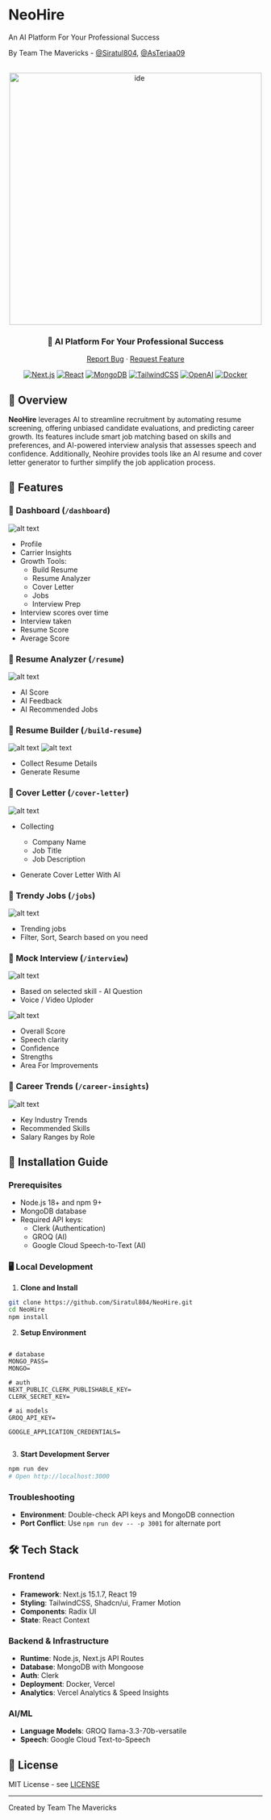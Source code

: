 # NeoHire

An AI Platform For Your Professional Success

By Team The Mavericks - [@Siratul804](https://github.com/Siratul804), [@AsTeriaa09](https://github.com/AsTeriaa09)
<div align="center">

<br />

  <img src="/public/neo.png" alt="ide" width="500"/>

### 🎯 AI Platform For Your Professional Success

[Report Bug](https://github.com/Siratul804/NeoHire/issues) · [Request Feature](https://github.com/Siratul804/NeoHire/issues)

[![Next.js](https://img.shields.io/badge/Next.js-15-black?style=for-the-badge&logo=next.js)](https://nextjs.org/)
[![React](https://img.shields.io/badge/React-18-blue?style=for-the-badge&logo=react)](https://reactjs.org/)
[![MongoDB](https://img.shields.io/badge/MongoDB-Latest-green?style=for-the-badge&logo=mongodb)](https://www.mongodb.com/)
[![TailwindCSS](https://img.shields.io/badge/TailwindCSS-3-38B2AC?style=for-the-badge&logo=tailwind-css)](https://tailwindcss.com)
[![OpenAI](https://img.shields.io/badge/OpenAI-API-412991?style=for-the-badge&logo=openai)](https://openai.com)
[![Docker](https://img.shields.io/badge/Docker-Ready-2496ED?style=for-the-badge&logo=docker)](https://www.docker.com/)

</div>

## 🌟 Overview

**NeoHire** leverages AI to streamline recruitment by automating resume screening, offering unbiased candidate evaluations, and predicting career growth. Its features include smart job matching based on skills and preferences, and AI-powered interview analysis that assesses speech and confidence. Additionally, Neohire provides tools like an AI resume and cover letter generator to further simplify the job application process.
## 🚀 Features

### 📍 Dashboard (`/dashboard`)

![alt text](/public/Dashboard.png)


- Profile
- Carrier Insights
- Growth Tools:
  - Build Resume
  - Resume Analyzer
  - Cover Letter
  - Jobs
  - Interview Prep
- Interview scores over time
- Interview taken
- Resume Score
- Average Score

### 📍 Resume Analyzer (`/resume`)

![alt text](/public/ResumeAnaResult.png)


- AI Score
- AI Feedback
- AI Recommended Jobs


### 📍 Resume Builder (`/build-resume`)

![alt text](/public/BuildResume.png)
![alt text](/public/BuildedResume.png)


- Collect Resume Details
- Generate Resume

### 📍 Cover Letter (`/cover-letter`)

![alt text](/public/coverLetterDone.png)


- Collecting
   - Company Name
   - Job Title
   - Job Description
     
- Generate Cover Letter With AI


### 📍 Trendy Jobs (`/jobs`)

![alt text](/public/Jobs.png)


- Trending jobs
- Filter, Sort, Search based on you need


### 📍 Mock Interview (`/interview`)

![alt text](/public/in4.png)


- Based on selected skill - AI Question
- Voice / Video Uploder


![alt text](/public/in5.png)


- Overall Score
- Speech clarity
- Confidence
- Strengths
- Area For Improvements


### 📍 Career Trends (`/career-insights`)

![alt text](/public/CarrierIns.png)


- Key Industry Trends
- Recommended Skills
- Salary Ranges by Role




## 🚀 Installation Guide

### Prerequisites

- Node.js 18+ and npm 9+
- MongoDB database
- Required API keys:
  - Clerk (Authentication)
  - GROQ (AI)
  - Google Cloud Speech-to-Text (AI)

### 🖥️ Local Development

1. **Clone and Install**

```bash
git clone https://github.com/Siratul804/NeoHire.git
cd NeoHire
npm install
```

2. **Setup Environment**

```env

# database
MONGO_PASS=
MONGO=

# auth
NEXT_PUBLIC_CLERK_PUBLISHABLE_KEY=
CLERK_SECRET_KEY=

# ai models
GROQ_API_KEY=

GOOGLE_APPLICATION_CREDENTIALS=


```

3. **Start Development Server**

```bash
npm run dev
# Open http://localhost:3000
```

### Troubleshooting

- **Environment**: Double-check API keys and MongoDB connection
- **Port Conflict**: Use `npm run dev -- -p 3001` for alternate port

## 🛠️ Tech Stack

### Frontend

- **Framework**: Next.js 15.1.7, React 19
- **Styling**: TailwindCSS, Shadcn/ui, Framer Motion
- **Components**: Radix UI
- **State**: React Context

### Backend & Infrastructure

- **Runtime**: Node.js, Next.js API Routes
- **Database**: MongoDB with Mongoose
- **Auth**: Clerk
- **Deployment**: Docker, Vercel
- **Analytics**: Vercel Analytics & Speed Insights

### AI/ML

- **Language Models**: GROQ llama-3.3-70b-versatile
- **Speech**: Google Cloud Text-to-Speech

## 📝 License

MIT License - see [LICENSE](LICENSE)

---

Created by Team The Mavericks
